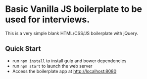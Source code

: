 # Basic Vanilla JS boilerplate to be used for interviews.

This is a very simple blank HTML/CSS/JS boilerplate with jQuery.

## Quick Start

* run ```npm install``` to install gulp and bower dependencies
* run ```npm start``` to launch the web server
* Access the boilerplate app at [http://localhost:8080](http://localhost:8080)
